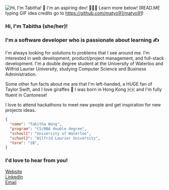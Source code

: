 ![Hi, I'm Tabitha! 🦒 I'm an aspiring dev! 👩🏻‍💻 Learn more below!](https://github.com/tabithawong/tabithawong/raw/main/tabtyping.gif)
(READ.ME typing GIF idea credits go to https://github.com/matyo91/matyo91)

### Hi, I'm Tabitha (she/her)! 

### I'm a software developer who is passionate about learning ✍️ 

I'm always looking for solutions to problems that I see around me. I'm interested in web development, product/project management, and full-stack development. I'm a double degree student at the University of Waterloo and Wilfrid Laurier University, studying Computer Science and Business Administration.

Some other fun facts about me are that I'm left-handed, a HUGE fan of Taylor Swift, and I love giraffes 🦒 
I was born in Hong Kong 🇭🇰 and I'm fully fluent in Cantonese!

I love to attend hackathons to meet new people and get inspiration for new projects ideas.

```json
{
  "name": "Tabitha Wong",
  "program": "CS/BBA double degree",
  "school1": "University of Waterloo",
  "school2": "Wilfrid Laurier University",
  "term": "1B",
}
```

### I'd love to hear from you!
[Website](http://tabithawong.me)\
[LinkedIn](https://www.linkedin.com/in/tabitha-wong/)\
[Email](mailto:tabi159w@gmail.com)
